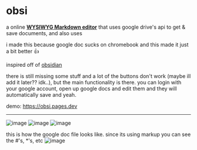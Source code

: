 # obsi
 
a online **[WYSIWYG Markdown editor](https://milkdown.dev/)** that uses google drive's api to get & save documents, and also uses 

i made this because google doc sucks on chromebook and this made it just a bit better 👍

inspired off of [obsidian](https://obsidian.md/)

there is still missing some stuff and a lot of the buttons don't work (maybe ill add it later?? idk..), but the main functionality is there. you can login with your google account, open up google docs and edit them and they will automatically save and yeah.

demo: https://obsi.pages.dev

---
![image](https://github.com/user-attachments/assets/14e2e5a6-c6ab-4342-b11a-ba4135bb1e13)
![image](https://github.com/user-attachments/assets/9061ec12-2356-4a4e-9862-2d3caec931c8)
![image](https://github.com/user-attachments/assets/a8bf9fdf-ea40-4997-b175-3d2707d14676)

this is how the google doc file looks like. since its using markup you can see the #'s, *'s, etc
![image](https://github.com/user-attachments/assets/0f9aa448-f87d-4bc7-ac04-25b0aade476f)
